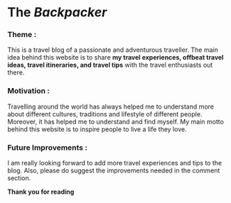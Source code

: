 # **The *Backpacker*** 

### **Theme** :
This is a travel blog of a passionate and adventurous traveller. The main idea behind this website is to share **my travel experiences, offbeat travel ideas, travel itineraries, and travel tips** with the travel enthusiasts out there. 

### **Motivation** :
Travelling around the world has always helped me to understand more about different cultures, traditions and lifestyle of different people. Moreover, it has helped me to understand and find myself. My main motto behind this website is to inspire people to live a life they love. 

### **Future Improvements** :
I am really looking forward to add more travel experiences and tips to the blog.  Also, please do suggest the improvements needed in the comment section.

**Thank you for reading**  

